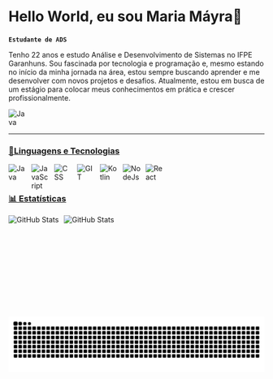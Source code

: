 # Hello World, eu sou Maria Máyra💛

**`Estudante de ADS`**

Tenho 22 anos e estudo Análise e Desenvolvimento de Sistemas no IFPE Garanhuns. Sou fascinada por tecnologia e programação e, mesmo estando no início da minha jornada na área, estou sempre buscando aprender e me desenvolver com novos projetos e desafios. Atualmente, estou em busca de um estágio para colocar meus conhecimentos em prática e crescer profissionalmente.


<div>
    <a href="https://www.linkedin.com/in/m%C3%A1yra-andrade-b77961231/">
    <img
        align="left"
        alt="Java"
        title="Java"
        width="35px"
    style="padding-right:10px" src="https://cdn.jsdelivr.net/gh/devicons/devicon@latest/icons/linkedin/linkedin-original.svg" />
</div>
</br>
</br>


---
### 🤖Linguagens e Tecnologias 

<img
    align="left"
    alt="Java"
    title="Java"
    width="35px"
    style="padding-right:10px"
    src="https://cdn.jsdelivr.net/gh/devicons/devicon@latest/icons/java/java-original.svg" 
 />
 <img 
    align="left"
    alt="JavaScript"
    title="JavaScript,"
    width="35px"
    style="padding-right:10px"
    src="https://cdn.jsdelivr.net/gh/devicons/devicon@latest/icons/html5/html5-original.svg" 
/>
 <img 
    align="left"
    alt="CSS"
    title="CSS,"
    width="35px"
    style="padding-right:10px"
    src="https://cdn.jsdelivr.net/gh/devicons/devicon@latest/icons/css3/css3-original.svg"
/>

<img 
    align="left"
    alt="GIT"
    title="GIT,"
    width="35px"
    style="padding-right:10px"
    src="https://cdn.jsdelivr.net/gh/devicons/devicon@latest/icons/git/git-original.svg" />

<img 
    align="left"
    alt="Kotlin"
    title="Kotlin,"
    width="35px"
    style="padding-right:10px"
    src="https://cdn.jsdelivr.net/gh/devicons/devicon@latest/icons/kotlin/kotlin-original.svg" />
<img 
    align="left"
    alt="NodeJs"
    title="Node.js,"
    width="35px"
    style="padding-right:10px"
    src="https://cdn.jsdelivr.net/gh/devicons/devicon@latest/icons/nodejs/nodejs-original.svg" />
<img 
    align="left"
    alt="React"
    title="React,"
    width="35px"
    style="padding-right:10px"
    src="https://cdn.jsdelivr.net/gh/devicons/devicon@latest/icons/react/react-original.svg" 
/>
<br/>
<br/>


### 📊 Estatísticas

<p>
  <img 
    align="left" 
    alt="GitHub Stats" 
    height="200" 
    style="padding-right: 10px;" 
    src="https://github-readme-stats.vercel.app/api?username=mayx2&show_icons=true&theme=gruvbox&include_all_commits=true&locale=pt-br" 
  />

<img 
      align="left" 
      alt="GitHub Stats" 
      height="200" 
      src="https://github-readme-stats.vercel.app/api/top-langs/?username=mayx2&theme=gruvbox&layout=compact&custom_title=Tecnologias&langs_count=9" 
  />

</p>
</br>
<picture>
  <source media="(prefers-color-scheme: dark)" srcset="https://raw.githubusercontent.com/mayx2/mayx2/output/github-contribution-grid-snake-dark.svg">
  <source media="(prefers-color-scheme: light)" srcset="https://raw.githubusercontent.com/mayx2/mayx2/output/github-contribution-grid-snake.svg">
  <img alt="github contribution grid snake animation" src="https://raw.githubusercontent.com/mayx2/mayx2/output/github-contribution-grid-snake.svg">
</picture>

          

